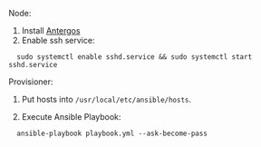 Node:
1. Install [Antergos](antergos.com)
2. Enable ssh service:
```
  sudo systemctl enable sshd.service && sudo systemctl start sshd.service
```

Provisioner:
1. Put hosts into `/usr/local/etc/ansible/hosts`.

2. Execute Ansible Playbook:
```
  ansible-playbook playbook.yml --ask-become-pass
```
